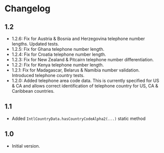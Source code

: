 # Changelog

## 1.2

- 1.2.6: Fix for Austria & Bosnia and Herzegovina telephone number lengths. Updated tests.
- 1.2.5: Fix for Ghana telephone number length.
- 1.2.4: Fix for Croatia telephone number length.
- 1.2.3: Fix for New Zealand & Pitcairn telephone number differentiation.
- 1.2.2: Fix for Kenya telephone number length.
- 1.2.1: Fix for Madagascar, Belarus & Namibia number validation. Introduced telephone country tests.
- 1.2.0: Added telephone area code data. This is currently specified for US & CA and allows correct identification of telephone country for US, CA & Caribbean countries.

## 1.1

- Added `IntlCountryData.hasCountryCodeAlpha2(...)` static method

## 1.0

- Initial version.
